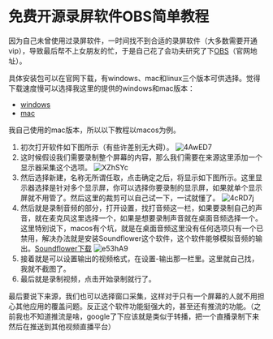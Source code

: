 # 免费开源录屏软件OBS简单教程

因为自己未曾使用过录屏软件，一时间找不到合适的录屏软件（大多数需要开通vip），导致最后帮不上女朋友的忙，于是自己花了会功夫研究了下[OBS](https://obsproject.com/)（官网地址）。

具体安装包可以在官网下载，有windows、mac和linux三个版本可供选择。觉得下载速度慢可以选择我这里的提供的windows和mac版本：

- [windows](https://zhuduanlei-1256381138.cos.ap-guangzhou.myqcloud.com/software/OBS-Studio-26.1.1-Full-Installer-x64.exe)
- [mac](https://zhuduanlei-1256381138.cos.ap-guangzhou.myqcloud.com/software/obs-mac-26.1.2.dmg)

我自己使用的mac版本，所以以下教程以macos为例。

1. 初次打开软件如下图所示（有些许差别无大碍）。
![4AwED7](https://zhuduanlei-1256381138.cos.ap-guangzhou.myqcloud.com/uPic/4AwED7.png)
2. 这时候假设我们需要录制整个屏幕的内容，那么我们需要在来源这里添加一个显示器采集这个选项。
![XZhSYc](https://zhuduanlei-1256381138.cos.ap-guangzhou.myqcloud.com/uPic/XZhSYc.png)
3. 然后选择新建，名称无所谓任取，点击确定之后，将显示如下图所示。这里显示器选择是针对多个显示屏，你可以选择你要录制的显示屏，如果就单个显示屏就不用管了。然后这里的裁剪可以自己试一下，一试就懂了。
![4cRD7j](https://zhuduanlei-1256381138.cos.ap-guangzhou.myqcloud.com/uPic/4cRD7j.png)
4. 然后就是录制音频的部分，打开设置，找打音频这一栏，如果要录制自己的声音，就在麦克风这里选择一个，如果是想要录制声音就在桌面音频选择一个。这里特别说下，macos有个坑，就是在桌面音频这里没有任何选项只有一个已禁用，解决办法就是安装Soundflower这个软件，这个软件能够模拟音频的输出。[Soundflower下载](https://zhuduanlei-1256381138.cos.ap-guangzhou.myqcloud.com/software/Soundflower-2-0b2.dmg)
![e53hA9](https://zhuduanlei-1256381138.cos.ap-guangzhou.myqcloud.com/uPic/e53hA9.png)
5. 接着就是可以设置输出的视频格式，在设置-输出那一栏里。这里就自己找，我就不截图了。
6. 最后就是录制视频，点击开始录制就行了。

最后要说下来源，我们也可以选择窗口采集，这样对于只有一个屏幕的人就不用担心其他应用的覆盖问题。反正这个软件功能挺强大的，甚至还有推流的功能。（之前我也不知道推流是啥，google了下应该就是类似于转播，把一个直播录制下来然后在推送到其他视频直播平台）
